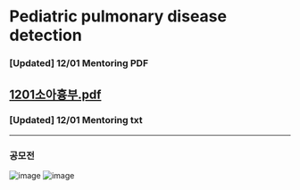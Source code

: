 # Pediatric pulmonary disease detection

### [Updated] 12/01 Mentoring PDF
[1201소아흉부.pdf](https://github.com/Pleasant-riot/Lung-Disease-Detection/files/7632152/1201.pdf)
---------------------------------------------------------------------------------------------------------------
### [Updated] 12/01 Mentoring txt

----------------------------------------------------------------------------------------------------------------
### 공모전
![image](https://user-images.githubusercontent.com/60537388/144199006-75dea0fa-1aa0-4627-b67d-dd4ab1f742c7.png)
![image](https://user-images.githubusercontent.com/60537388/144199392-44870608-d706-4ab2-a6bf-56ff118e4c69.png)
